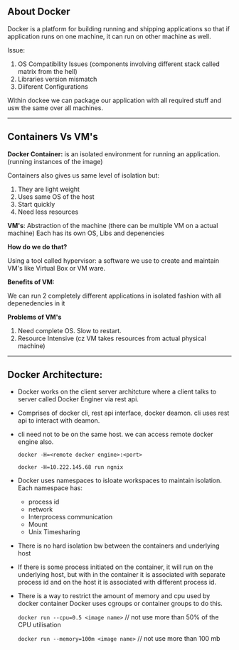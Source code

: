 **About Docker**
-----

Docker is a platform for building running and shipping applications so that if application runs on one machine, it can run on other machine as well.

Issue:
1) OS Compatibility Issues (components involving different stack called matrix from the hell)
2) Libraries version mismatch
3) Diiferent Configurations

Within dockee we can package our application with all required stuff and usw the same over all machines.

--------

**Containers Vs VM's**
--------

**Docker Container:** is an isolated environment for running an application. (running instances of the image)

Containers also gives us same level of isolation but:

1) They are light weight
2) Uses same OS of the host
3) Start quickly
4) Need less resources

**VM's**: Abstraction of the machine (there can be multiple VM on a actual machine)
 Each has its own OS, Libs and depenencies
 
 **How do we do that?**

 Using a tool called hypervisor: a software we use to create and maintain VM's like Virtual Box or VM ware. 

 **Benefits of VM:**

 We can run 2  completely different applications in isolated fashion with all depenedencies in it

 **Problems of VM's**

 1) Need complete OS. Slow to restart.
 2) Resource Intensive (cz VM takes resources from actual physical machine)
 

 ----
 **Docker Architecture:**
 ----

- Docker works on the client server architcture where a client talks to server called Docker Enginer via rest api.

- Comprises of docker cli, rest api interface, docker deamon. cli uses rest api to interact with deamon.

- cli need not to be on the same host. we can access remote docker engine also.

   `docker -H=<remote docker engine>:<port>`

   `docker -H=10.222.145.68 run ngnix`

- Docker uses namespaces to isloate workspaces to maintain isolation. Each namespace has:

    - process id
    - network
    - Interprocess communication
    - Mount
    - Unix Timesharing

- There is no hard isolation bw between the containers and underlying host

-  If there is some process initiated on the container, it will run on the underlying host, but with in the container it is associated with separate process id and on the host it is associated with different process id.

- There is a way to restrict the amount of memory and cpu used by docker container
   Docker uses cgroups or container groups to do this.

   `docker run --cpu=0.5 <image name>` // not use more than 50% of the CPU utilisation

   `docker run --memory=100m <image name>` // not use more than 100 mb







  


